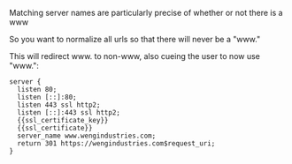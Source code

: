 Matching server names are particularly precise of whether or not there is a www

So you want to normalize all urls so that there will never be a "www."

This will redirect www. to non-www, also cueing the user to now use "www.":
```
server {
  listen 80;
  listen [::]:80;
  listen 443 ssl http2;
  listen [::]:443 ssl http2;
  {{ssl_certificate_key}}
  {{ssl_certificate}}
  server_name www.wengindustries.com;
  return 301 https://wengindustries.com$request_uri;
}

```